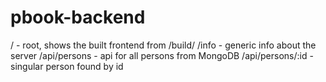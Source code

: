 # pbook-backend

/ - root, shows the built frontend from /build/ 
/info - generic info about the server
/api/persons - api for all persons from MongoDB
/api/persons/:id - singular person found by id
